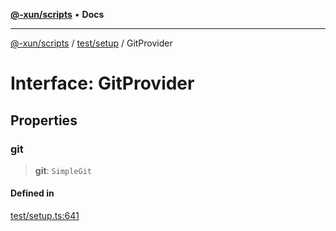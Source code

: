 [**@-xun/scripts**](../../../README.md) • **Docs**

***

[@-xun/scripts](../../../README.md) / [test/setup](../README.md) / GitProvider

# Interface: GitProvider

## Properties

### git

> **git**: `SimpleGit`

#### Defined in

[test/setup.ts:641](https://github.com/Xunnamius/xscripts/blob/fc291d92ca0fdd07ba7e5cb19471e1a974cabac7/test/setup.ts#L641)
